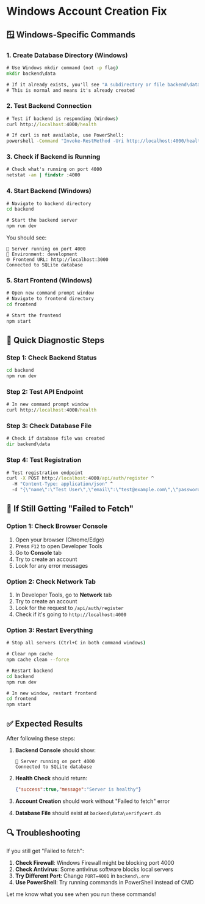# Windows Account Creation Fix

## 🪟 **Windows-Specific Commands**

### 1. **Create Database Directory (Windows)**
```cmd
# Use Windows mkdir command (not -p flag)
mkdir backend\data

# If it already exists, you'll see "A subdirectory or file backend\data already exists."
# This is normal and means it's already created
```

### 2. **Test Backend Connection**
```cmd
# Test if backend is responding (Windows)
curl http://localhost:4000/health

# If curl is not available, use PowerShell:
powershell -Command "Invoke-RestMethod -Uri http://localhost:4000/health"
```

### 3. **Check if Backend is Running**
```cmd
# Check what's running on port 4000
netstat -an | findstr :4000
```

### 4. **Start Backend (Windows)**
```cmd
# Navigate to backend directory
cd backend

# Start the backend server
npm run dev
```

You should see:
```
🚀 Server running on port 4000
📱 Environment: development
🌐 Frontend URL: http://localhost:3000
Connected to SQLite database
```

### 5. **Start Frontend (Windows)**
```cmd
# Open new command prompt window
# Navigate to frontend directory
cd frontend

# Start the frontend
npm start
```

## 🔧 **Quick Diagnostic Steps**

### Step 1: Check Backend Status
```cmd
cd backend
npm run dev
```

### Step 2: Test API Endpoint
```cmd
# In new command prompt window
curl http://localhost:4000/health
```

### Step 3: Check Database File
```cmd
# Check if database file was created
dir backend\data
```

### Step 4: Test Registration
```cmd
# Test registration endpoint
curl -X POST http://localhost:4000/api/auth/register ^
  -H "Content-Type: application/json" ^
  -d "{\"name\":\"Test User\",\"email\":\"test@example.com\",\"password\":\"TestPass123!\",\"region\":\"US\"}"
```

## 🚨 **If Still Getting "Failed to Fetch"**

### Option 1: Check Browser Console
1. Open your browser (Chrome/Edge)
2. Press `F12` to open Developer Tools
3. Go to **Console** tab
4. Try to create an account
5. Look for any error messages

### Option 2: Check Network Tab
1. In Developer Tools, go to **Network** tab
2. Try to create an account
3. Look for the request to `/api/auth/register`
4. Check if it's going to `http://localhost:4000`

### Option 3: Restart Everything
```cmd
# Stop all servers (Ctrl+C in both command windows)

# Clear npm cache
npm cache clean --force

# Restart backend
cd backend
npm run dev

# In new window, restart frontend
cd frontend
npm start
```

## ✅ **Expected Results**

After following these steps:

1. **Backend Console** should show:
   ```
   🚀 Server running on port 4000
   Connected to SQLite database
   ```

2. **Health Check** should return:
   ```json
   {"success":true,"message":"Server is healthy"}
   ```

3. **Account Creation** should work without "Failed to fetch" error

4. **Database File** should exist at `backend\data\verifycert.db`

## 🔍 **Troubleshooting**

If you still get "Failed to fetch":

1. **Check Firewall**: Windows Firewall might be blocking port 4000
2. **Check Antivirus**: Some antivirus software blocks local servers
3. **Try Different Port**: Change `PORT=4001` in `backend\.env`
4. **Use PowerShell**: Try running commands in PowerShell instead of CMD

Let me know what you see when you run these commands!